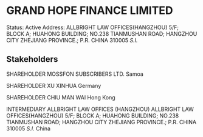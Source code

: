 # GRAND HOPE FINANCE LIMITED
Status: Active
Address: ALLBRIGHT LAW OFFICES(HANGZHOU) 5/F; BLOCK A; HUAHONG BUILDING; NO.238 TIANMUSHAN ROAD; HANGZHOU CITY ZHEJIANG PROVINCE.; P.R. CHINA 310005 *S.I.*

## Stakeholders
SHAREHOLDER
MOSSFON SUBSCRIBERS LTD.
Samoa


SHAREHOLDER
XU XINHUA
Germany


SHAREHOLDER
CHIU MAN WAI
Hong Kong


INTERMEDIARY
ALLBRIGHT LAW OFFICES (HANGZHOU)
ALLBRIGHT LAW OFFICES(HANGZHOU) 5/F; BLOCK A; HUAHONG BUILDING; NO.238 TIANMUSHAN ROAD; HANGZHOU CITY ZHEJIANG PROVINCE.; P.R. CHINA 310005 *S.I.*
China



